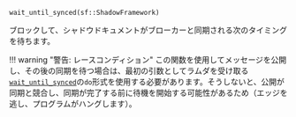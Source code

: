 ```
wait_until_synced(sf::ShadowFramework)
```

ブロックして、シャドウドキュメントがブローカーと同期される次のタイミングを待ちます。

!!! warning "警告: レースコンディション"
    この関数を使用してメッセージを公開し、その後の同期を待つ場合は、最初の引数としてラムダを受け取る[`wait_until_synced`](@ref)の`do`形式を使用する必要があります。そうしないと、公開が同期と競合し、同期が完了する前に待機を開始する可能性があるため（エッジを逃し、プログラムがハングします）。

